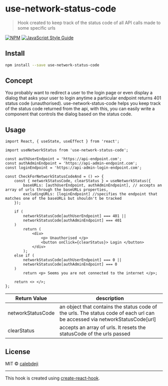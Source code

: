 # use-network-status-code

> Hook created to keep track of the status code of all API calls made to some specific urls

[![NPM](https://img.shields.io/npm/v/use-network-status-code.svg)](https://www.npmjs.com/package/use-network-status-code) [![JavaScript Style Guide](https://img.shields.io/badge/code_style-standard-brightgreen.svg)](https://standardjs.com)

## Install

```bash
npm install --save use-network-status-code
```

## Concept

You probably want to redirect a user to the login page or even display a dialog that asks your user to login anytime a particular endpoint returns 401 status code (unauthorised). use-network-status-code helps you keep track of the status code returned from the api, with this, you can easily write a component that controls the dialog based on the status code.

## Usage

```tsx
import React, { useState, useEffect } from 'react';

import useNetworkStatus from 'use-network-status-code';

const authUserEndpoint = 'https://api-endpoint.com';
const authAdminEndpoint = 'https://api-admin-endpoint.com';
const loginEndpoint = 'https://api-admin-login-endpoint.com';

const CheckForNetworkStatusCodeAnd = () => {
	const { networkStatusCode, clearStatus } = useNetworkStatus({
		baseURLs: [authUserEndpoint, authAdminEndpoint], // accepts an array of urls through the baseURLs properties,
		excludingURLs: [loginEndpoint] //specifies the endpoint that matches one of the baseURLs but shouldn't be tracked
	});

	if (
		networkStatusCode[authUserEndpoint] === 401 ||
		networkStatusCode[authAdminEndpoint] === 401
	)
		return (
			<div>
				<p> Unauthorised </p>
				<button onClick={clearStatus}> Login </button>
			</div>
		);
	else if (
		networkStatusCode[authUserEndpoint] === 0 ||
		networkStatusCode[authAdminEndpoint] === 0
	)
		return <p> Seems you are not connected to the internet </p>;

	return <> </>;
};
```

| Return Value      | description                                                                                                                 |
| ----------------- | --------------------------------------------------------------------------------------------------------------------------- |
| networkStatusCode | an object that contains the status code of the urls. The status code of each url can be accessed via networkStatusCode[url] |
| clearStatus       | accepts an array of urls. It resets the statusCode of the urls passed                                                       |

## License

MIT © [calebdeji](https://github.com/calebdeji)

---

This hook is created using [create-react-hook](https://github.com/hermanya/create-react-hook).
